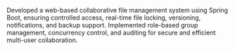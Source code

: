 Developed a web-based collaborative file management system using Spring Boot, ensuring controlled access, real-time file locking, versioning, notifications, and backup support. Implemented role-based group management, concurrency control, and auditing for secure and efficient multi-user collaboration.
